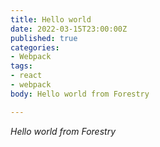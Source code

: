 ```yaml
---
title: Hello world
date: 2022-03-15T23:00:00Z
published: true
categories:
- Webpack
tags:
- react
- webpack
body: Hello world from Forestry

---
```

_Hello world from Forestry_
